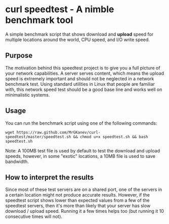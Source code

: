 # curl speedtest - A nimble benchmark tool

A simple benchmark script that shows download and <b>upload</b> speed for multiple locations around the world, CPU speed, and I/O write speed.

## Purpose

The motivation behind this speedtest project is to give you a full picture of your network capabilities. A server serves content, which means the upload speed is extremely important and should not be neglected in a network benchmark test. Using standard utilities in Linux that people are familiar with, this network speed test should be a good base line and works well on minimalistic systems. <br>


## Usage

You can run the benchmark script using one of the following commands:

```
wget https://raw.github.com/MrGKanev/curl-speedtest/master/speedtest.sh && chmod u+x speedtest.sh && bash speedtest.sh
```

Note: A 100MB test file is used by default to test the download and upload speeds, however, in some "exotic" locations, a 10MB file is used to save bandwidth.

## How to interpret the results

Since most of these test servers are on a shared port, one of the servers in a certain location might not produce accurate results. However, if the speedtest script shows lower than expected values from a few of the speedtest servers, then it's more than likely that your server has slow download / upload speed. Running it a few times helps too (but running it 10 consecutive times will not). 